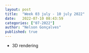 ```yaml
---
layout: post
title:  "Week 03 july - 10 july 2022"
date:   2022-07-10 08:43:59
categories: ["07-2022"]
author: "Nelson Gonçalves"
published: true
---
```



* 3D rendering




